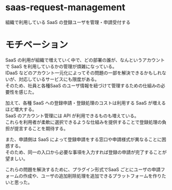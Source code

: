 # saas-request-management

組織で利用している SaaS の登録ユーザを管理・申請受付する

# モチベーション

SaaS の利用が組織で増えていく中で、どの部署の誰が、なんというアカウントで SaaS を利用しているかの管理が煩雑になっている。  
IDaaS などのアカウント一元化によってその問題の一部を解決できるかもしれないが、対応しているサービスにも限度がある。  
そのため、社員と各種SaaS のユーザ情報を紐づけて管理するための仕組みの必要性を感じた。

加えて、各種 SaaS への登録申請・登録処理のコストは利用する SaaS が増えるほど増大する。  
SaaS のアカウント管理には API が利用できるものも増えている。  
これらを利用者が柔軟に選択できるような仕組みを提供することで登録処理の負担が提言することを期待する。  

また、申請側は SaaS によって登録申請をする窓口や申請様式が異なることに困惑する。  
そのため、同一の入口から必要な事項を入力すれば登録の申請が完了することが望ましい。  

これらの問題を解決するために、プラグイン形式でSaaS ごとにユーザの申請フォームの作成や、ユーザの追加削除処理を追加できるプラットフォームを作りたいと思った。

